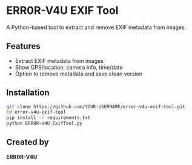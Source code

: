 # ERR0R-V4U EXIF Tool

A Python-based tool to extract and remove EXIF metadata from images.

## Features
- Extract EXIF metadata from images
- Show GPS/location, camera info, time/date
- Option to remove metadata and save clean version

## Installation
```bash
git clone https://github.com/YOUR-USERNAME/error-v4u-exif-tool.git
cd error-v4u-exif-tool
pip install -r requirements.txt
python ERR0R-V4U_ExifTool.py
```

## Created by
**ERR0R-V4U**
